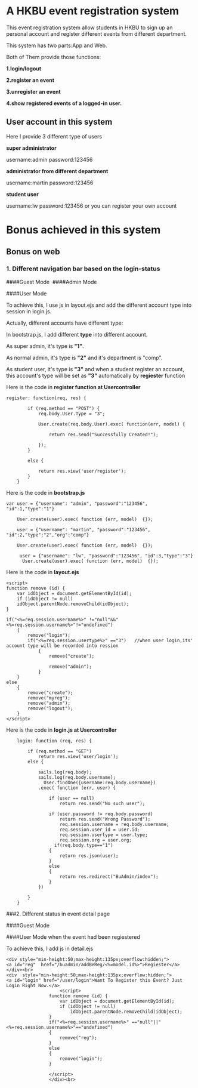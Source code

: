 # A HKBU event registration system

This event registration system allow students in HKBU to sign up an personal account and register different events from different department.

This system has two parts:App and Web.

Both of Them provide those functions:

**1.login/logout**
**2.register an event**
**3.unregister an event**
**4.show registered events of a logged-in user.**

## User account in this system

Here I provide 3 different type of users

**super administrator**  

username:admin    password:123456

**administrator from different department**

username:martin   password:123456

**student user**

username:lw   password:123456    or you can register your own account


# Bonus achieved in this system

## Bonus on web

### 1. Different navigation bar based on the login-status

####Guest Mode
![](
)
####Admin Mode

####User Mode

To achieve this, I use js in layout.ejs and add the different account type into session in login.js.

Actually, different accounts have different type:

In bootstrap.js, I add different **type** into different account.

As super admin, it's type is **"1"**.

As normal admin, it's type is **"2"** and it's department is "comp".

As student user, it's type is **"3"** and when a student register an account, this account's type will be set as **"3"** automatically by **regiester** function 

Here is the code in **register function at Usercontroller**

~~~
register: function(req, res) {

        if (req.method == "POST") {
            req.body.User.Type = "3";

            User.create(req.body.User).exec( function(err, model) {

                return res.send("Successfully Created!");

            });
        }

        else {

            return res.view('user/register');
        }
    }
~~~

Here is the code in **bootstrap.js**

~~~
var user = {"username": "admin", "password":"123456", "id":1,"type":"1"}

    User.create(user).exec( function (err, model)  {});

    user = {"username": "martin", "password":"123456", "id":2,"type":"2","org":"comp"}

    User.create(user).exec( function (err, model)  {});	

     user = {"username": "lw", "password":"123456", "id":3,"type":"3"}
      User.create(user).exec( function (err, model)  {}); 
~~~


Here is the code in **layout.ejs**

~~~
<script>
function remove (id) {  
	var idObject = document.getElementById(id);  
	if (idObject != null)  
	idObject.parentNode.removeChild(idObject);  
}  

if("<%=req.session.username%>" !="null"&&"<%=req.session.username%>"!="undefined")
	{
		remove("login");
		if("<%=req.session.usertype%>" =="3")   //when user login,its' account type will be recorded into ression
			{
				remove("create");
                    
				remove("admin");
			}
	}
else
	{
		remove("create");
		remove("myreg");
		remove("admin");
		remove("logout");
	}
</script>
~~~
Here is the code in **login.js at Usercontroller**

~~~
	login: function (req, res) {

        if (req.method == "GET")
            return res.view('user/login');
        else {

            sails.log(req.body);
            sails.log(req.body.username);
			  User.findOne({username:req.body.username})
            .exec( function (err, user) {

                if (user == null) 
                    return res.send("No such user");
                
                if (user.password != req.body.password) 
                    return res.send("Wrong Password");
                    req.session.username = req.body.username;  
                    req.session.user_id = user.id;   
                    req.session.usertype = user.type;
                    req.session.org = user.org;
                  if(req.body.type=="1")
                {  
                    return res.json(user);
                }
                else
                {
                    return res.redirect("BuAdmin/index");
                }
            })
            
        }
    }
~~~

###2. Different status in event detail page

####Guest Mode
![](
)

####User Mode when the event had been regiestered 
![](
)

To achieve this, I add js in detail.ejs

~~~
<div style="min-height:50;max-height:135px;overflow:hidden;">
<a id="reg"  href="/buadmin/addBeReg/<%=model.id%>">Regiester</a>
</div><br>
<div  style="min-height:50;max-height:135px;overflow:hidden;">
<a id="login" href="/user/login">Want To Register this Event? Just Login Right Now.</a>
					<script>
				function remove (id) {  
					var idObject = document.getElementById(id);  
					if (idObject != null)  
						idObject.parentNode.removeChild(idObject);  
				}
				if("<%=req.session.username%>" =="null"||"<%=req.session.username%>"=="undefined")
				{
					remove("reg");
				}
				else
				{
					remove("login");
				}

				</script>
				</div><br>
~~~



